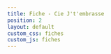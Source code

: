 ```yaml
---
title: Fiche - Cie J't'embrasse
position: 2
layout: default
custom_css: fiches
custom_js: fiches
---
```

